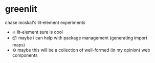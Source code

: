 
# greenlit

chase moskal's lit-element experiments

- 🔥 lit-element sure is cool
- 📦 maybe i can help with package management (generating import maps)
- ⚙️ maybe this will be a collection of well-formed (in my opinion) web components
